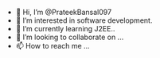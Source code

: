 - 👋 Hi, I’m @PrateekBansal097
- 👀 I’m interested in software development.
- 🌱 I’m currently learning J2EE..
- 💞️ I’m looking to collaborate on ...
- 📫 How to reach me ...

<!---
PrateekBansal097/PrateekBansal097 is a ✨ special ✨ repository because its `README.md` (this file) appears on your GitHub profile.
You can click the Preview link to take a look at your changes.
--->

